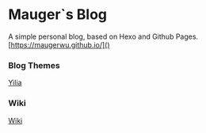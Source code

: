 # Mauger`s Blog
 A simple personal blog, based on Hexo and Github Pages. [https://maugerwu.github.io/]()

### Blog Themes
[Yilia](https://github.com/litten/hexo-theme-yilia)

### Wiki
[Wiki](https://github.com/MaugerWu/MaugerWu.github.io/wiki/index)
